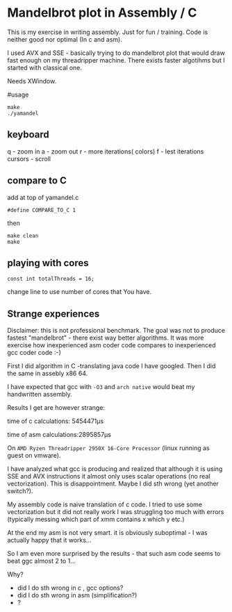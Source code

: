 # Mandelbrot plot in Assembly / C

This is my exercise in writing assembly. Just for fun / training.
Code is neither good nor optimal (In c and asm).

I used AVX and SSE - basically trying to do mandelbrot plot that would draw fast enough on my threadripper machine.
There exists faster algotihms but I started with classical one.


Needs XWindow.


#usage

```
make
./yamandel
```
## keyboard
q - zoom in
a - zoom out
r - more iterations( colors)
f - lest iterations
cursors  - scroll



## compare to C
add at top of yamandel.c 
 ```
#define COMPARE_TO_C 1
``` 
then
```
make clean
make
```
## playing with cores
```
const int totalThreads = 16;
```
change line to use number of cores that You have.



## Strange experiences
Disclaimer:  this is not professional benchmark. The goal  was not to produce fastest "mandelbrot" - there exist way better algorithms.
It was more exercise how inexperienced asm coder code  compares to inexperienced gcc coder code :-)


First I did algorithm in C -translating java code I  have googled. 
Then I did the same in assebly x86 64.

I have expected that gcc with `-O3` and `arch native` would beat my handwritten assembly.

Results I  get are however strange:
 
 time of c calculations:     5454471μs
 
 time of asm calculations:2895857μs
 
 On `AMD Ryzen Threadripper 2950X 16-Core Processor` (linux running as guest on vmware).
 
I have analyzed what gcc is producing and  realized that although it is using SSE and AVX instructions
   it almost only uses scalar operations (no real vectorization).
This is disappointment. Maybe I did sth wrong (yet another switch?).

My assembly code is naive translation of c code. I tried to use some vectorization but it did not really work
I was struggling too much with errors (typically messing which part of xmm contains x which y etc.)

At the end my asm is not very smart. it is  obviously suboptimal - I was actually happy that it works...

So I am even more surprised by the results - 
that such asm code seems to beat ggc almost 2 to 1...

Why?
 - did I do sth wrong in c , gcc options?
 - did I do sth wrong in asm (simplification?)
 - ?
  

    
 
 
 